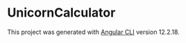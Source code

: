 # UnicornCalculator

This project was generated with [Angular CLI](https://github.com/angular/angular-cli) version 12.2.18.